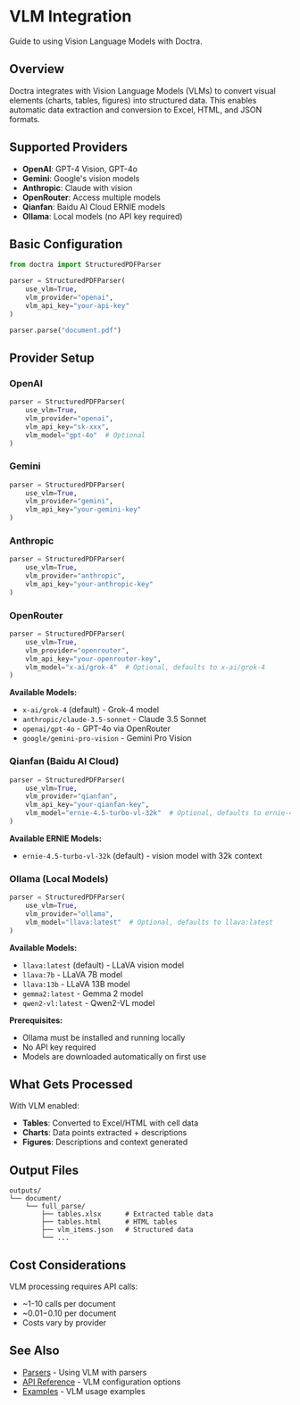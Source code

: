 # VLM Integration

Guide to using Vision Language Models with Doctra.

## Overview

Doctra integrates with Vision Language Models (VLMs) to convert visual elements (charts, tables, figures) into structured data. This enables automatic data extraction and conversion to Excel, HTML, and JSON formats.

## Supported Providers

- **OpenAI**: GPT-4 Vision, GPT-4o
- **Gemini**: Google's vision models
- **Anthropic**: Claude with vision
- **OpenRouter**: Access multiple models
- **Qianfan**: Baidu AI Cloud ERNIE models
- **Ollama**: Local models (no API key required)

## Basic Configuration

```python
from doctra import StructuredPDFParser

parser = StructuredPDFParser(
    use_vlm=True,
    vlm_provider="openai",
    vlm_api_key="your-api-key"
)

parser.parse("document.pdf")
```

## Provider Setup

### OpenAI

```python
parser = StructuredPDFParser(
    use_vlm=True,
    vlm_provider="openai",
    vlm_api_key="sk-xxx",
    vlm_model="gpt-4o"  # Optional
)
```

### Gemini

```python
parser = StructuredPDFParser(
    use_vlm=True,
    vlm_provider="gemini",
    vlm_api_key="your-gemini-key"
)
```

### Anthropic

```python
parser = StructuredPDFParser(
    use_vlm=True,
    vlm_provider="anthropic",
    vlm_api_key="your-anthropic-key"
)
```

### OpenRouter

```python
parser = StructuredPDFParser(
    use_vlm=True,
    vlm_provider="openrouter",
    vlm_api_key="your-openrouter-key",
    vlm_model="x-ai/grok-4"  # Optional, defaults to x-ai/grok-4
)
```

**Available Models:**
- `x-ai/grok-4` (default) - Grok-4 model
- `anthropic/claude-3.5-sonnet` - Claude 3.5 Sonnet
- `openai/gpt-4o` - GPT-4o via OpenRouter
- `google/gemini-pro-vision` - Gemini Pro Vision

### Qianfan (Baidu AI Cloud)

```python
parser = StructuredPDFParser(
    use_vlm=True,
    vlm_provider="qianfan",
    vlm_api_key="your-qianfan-key",
    vlm_model="ernie-4.5-turbo-vl-32k"  # Optional, defaults to ernie-4.5-turbo-vl-32k
)
```

**Available ERNIE Models:**
- `ernie-4.5-turbo-vl-32k` (default) - vision model with 32k context

### Ollama (Local Models)

```python
parser = StructuredPDFParser(
    use_vlm=True,
    vlm_provider="ollama",
    vlm_model="llava:latest"  # Optional, defaults to llava:latest
)
```

**Available Models:**
- `llava:latest` (default) - LLaVA vision model
- `llava:7b` - LLaVA 7B model
- `llava:13b` - LLaVA 13B model
- `gemma2:latest` - Gemma 2 model
- `qwen2-vl:latest` - Qwen2-VL model

**Prerequisites:**
- Ollama must be installed and running locally
- No API key required
- Models are downloaded automatically on first use

## What Gets Processed

With VLM enabled:

- **Tables**: Converted to Excel/HTML with cell data
- **Charts**: Data points extracted + descriptions
- **Figures**: Descriptions and context generated

## Output Files

```
outputs/
└── document/
    └── full_parse/
        ├── tables.xlsx      # Extracted table data
        ├── tables.html      # HTML tables
        ├── vlm_items.json   # Structured data
        └── ...
```

## Cost Considerations

VLM processing requires API calls:

- ~1-10 calls per document
- ~$0.01-$0.10 per document
- Costs vary by provider

## See Also

- [Parsers](../parsers/structured-parser.md) - Using VLM with parsers
- [API Reference](../../api/parsers.md) - VLM configuration options
- [Examples](../../examples/basic-usage.md) - VLM usage examples

